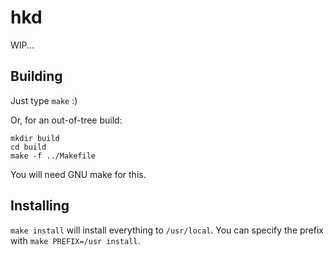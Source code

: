 hkd
===

WIP...

## Building

Just type `make` :)

Or, for an out-of-tree build:
```
mkdir build
cd build
make -f ../Makefile
```

You will need GNU make for this.

## Installing

`make install` will install everything to `/usr/local`. You can specify the
prefix with `make PREFIX=/usr install`.
